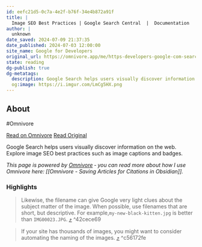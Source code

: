 ```yaml
---
id: eefc21d5-0c7a-4e2f-b76f-34e4b872a91f
title: |
  Image SEO Best Practices | Google Search Central  |  Documentation  |  Google for Developers
author: |
  unknown
date_saved: 2024-07-09 21:37:35
date_published: 2024-07-03 12:00:00
site_name: Google for Developers
original_url: https://omnivore.app/me/https-developers-google-com-search-docs-appearance-google-images-19096daf7e7
state: reading
dg-publish: true
dg-metatags:
  description: Google Search helps users visually discover information on the web. Explore image SEO best practices such as image captions and badges.
  og:image: https://i.imgur.com/LmCg5HX.png
---
```


## About

#Omnivore

[Read on Omnivore](https://omnivore.app/me/https-developers-google-com-search-docs-appearance-google-images-19096daf7e7)
[Read Original](https://developers.google.com/search/docs/appearance/google-images)

Google Search helps users visually discover information on the web. Explore image SEO best practices such as image captions and badges.

_This page is powered by [Omnivore](https://omnivore.app) ‐ you can read more about how I use Omnivore here: [[Omnivore - Saving Articles for Citations in Obsidian]]._

### Highlights

> Likewise, the filename can give Google very light clues about the subject matter of the image. When possible, use filenames that are short, but descriptive. For example,`my-new-black-kitten.jpg` is better than `IMG00023.JPG`. [⤴️](https://omnivore.app/me/https-developers-google-com-search-docs-appearance-google-images-19096daf7e7#42cece69-a57d-48c2-b488-76b01e4fa2aa)  ^42cece69

> If your site has thousands of images, you might want to consider automating the naming of the images. [⤴️](https://omnivore.app/me/https-developers-google-com-search-docs-appearance-google-images-19096daf7e7#c56172fe-a51b-44f5-b4af-fec54e3cf0dc)  ^c56172fe

